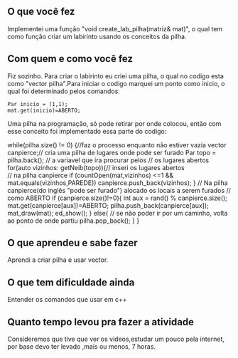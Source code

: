 ## O que você fez  
Implementei uma função "void create_lab_pilha(matriz<char>& mat)", o qual tem como função criar um labirinto usando os conceitos da pilha.

## Com quem e como você fez  

Fiz sozinho.
Para criar o labirinto eu criei uma pilha, o qual no codigo esta como "vector<Par> pilha".Para iniciar o codigo marquei um ponto como inicio, o qual foi determinado pelos comandos:

    Par inicio = (1,1);
    mat.get(inicio)=ABERTO; 

Uma pilha na programação, só pode retirar por onde colocou, então com esse conceito foi implementado essa parte do codigo:

while(pilha.size() != 0) {//faz o processo enquanto não estiver vazia
        vector<Par> canpierce;// cria uma pilha de lugares onde pode ser furado 
        Par topo = pilha.back(); // a variavel que ira procurar pelos 
				//  os lugares abertos
        for(auto vizinhos: getNeib(topo)){// inseri os lugares abertos 						  
					// na pilha canpierce
            if (countOpen(mat,vizinhos) <=1 && mat.equals(vizinhos,PAREDE))
                canpierce.push_back(vizinhos);
        }
// Na pilha canpierce(do inglês "pode ser furado") alocado os locais a serem furados 
// como ABERTO
    if (canpierce.size()!=0){
        int aux = rand() % canpierce.size();
        mat.get(canpierce[aux])=ABERTO;
        pilha.push_back(canpierce[aux]);
        mat_draw(mat);
        ed_show();
    }
    else{
// se não poder ir por um caminho, volta ao ponto de onde partiu
      pilha.pop_back();
        }
    }
## O que aprendeu e sabe fazer  
Aprendi a criar pilha e usar vector.

## O que tem dificuldade ainda  
Entender os comandos que usar em c++  

## Quanto tempo levou pra fazer a atividade  
Consideremos que tive que ver os videos,estudar um pouco pela internet, por base devo ter levado ,mais ou menos, 7 horas. 
